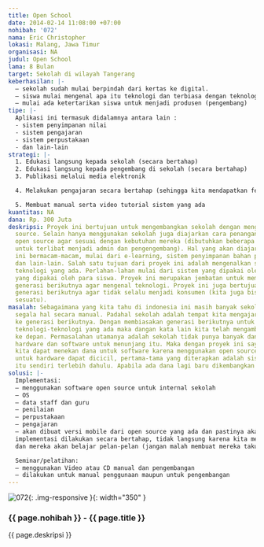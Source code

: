 ```yaml
---
title: Open School
date: 2014-02-14 11:08:00 +07:00
nohibah: '072'
nama: Eric Christopher
lokasi: Malang, Jawa Timur
organisasi: NA
judul: Open School
lama: 8 Bulan
target: Sekolah di wilayah Tangerang
keberhasilan: |-
  – sekolah sudah mulai berpindah dari kertas ke digital.
  – siswa mulai mengenal apa itu teknologi dan terbiasa dengan teknologi.
  – mulai ada ketertarikan siswa untuk menjadi produsen (pengembang)
tipe: |-
  Aplikasi ini termasuk didalamnya antara lain :
  - sistem penyimpanan nilai
  - sistem pengajaran
  - sistem perpustakaan
  - dan lain-lain
strategi: |-
  1. Edukasi langsung kepada sekolah (secara bertahap)
  2. Edukasi langsung kepada pengembang di sekolah (secara bertahap)
  3. Publikasi melalui media elektronik

  4. Melakukan pengajaran secara bertahap (sehingga kita mendapatkan feedback secara bertahap juga)

  5. Membuat manual serta video tutorial sistem yang ada
kuantitas: NA
dana: Rp. 300 Juta
deskripsi: Proyek ini bertujuan untuk mengembangkan sekolah dengan menggunakan open
  source. Selain hanya menggunakan sekolah juga diajarkan cara penanganan serta memodifikasi
  open source agar sesuai dengan kebutuhan mereka (dibutuhkan beberapa orang muda
  untuk terlibat menjadi admin dan pengengembang). Hal yang akan diajarkan dalam proyek
  ini bermacam-macam, mulai dari e-learning, sistem penyimpanan bahan pengajaran,
  dan lain-lain. Salah satu tujuan dari proyek ini adalah mengenalkan sekolah dengan
  teknologi yang ada. Perlahan-lahan mulai dari sistem yang dipakai oleh guru sampai
  yang dipakai oleh para siswa. Proyek ini merupakan jembatan untuk membuka wawasan
  generasi berikutnya agar mengenal teknologi. Proyek ini juga bertujuan untuk mengubah
  generasi berikutnya agar tidak selalu menjadi konsumen (kita juga bisa mengembangkan
  sesuatu).
masalah: Sebagaimana yang kita tahu di indonesia ini masih banyak sekolah yang melakukan
  segala hal secara manual. Padahal sekolah adalah tempat kita mengajarkan hal-hal
  ke generasi berikutnya. Dengan membiasakan generasi berikutnya untuk menggunakan
  teknologi-teknologi yang ada maka dangan kata lain kita telah mengambil satu langkah
  ke depan. Permasalahan utamanya adalah sekolah tidak punya banyak dana untuk membeli
  hardware dan software untuk menunjang itu. Maka dengan proyek ini saya berharap
  kita dapat menekan dana untuk software karena menggunakan open source. Sedangkan
  untuk hardware dapat dicicil, pertama-tama yang diterapkan adalah sistem dalam sekolah
  itu sendiri terlebih dahulu. Apabila ada dana lagi baru dikembangkan ke yang lain.
solusi: |-
  Implementasi:
  – menggunakan software open source untuk internal sekolah
  – OS
  – data staff dan guru
  – penilaian
  – perpustakaan
  – pengajaran
  – akan dibuat versi mobile dari open source yang ada dan pastinya akan menjadi open source juga
  implementasi dilakukan secara bertahap, tidak langsung karena kita membutuhkan saran serta komentar mereka
  dan mereka akan belajar pelan-pelan (jangan malah membuat mereka takut akan teknologi)

  Seminar/pelatihan:
  – menggunakan Video atau CD manual dan pengembangan
  – dilakukan untuk manual penggunaan maupun untuk pengembangan
---
```


![072](/static/img/hibahcms/072.png){: .img-responsive }{: width="350" }

### {{ page.nohibah }} - {{ page.title }}

{{ page.deskripsi }}
